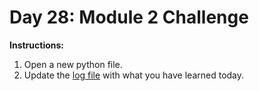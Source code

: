 # Day 28: Module 2 Challenge
**Instructions:** 
1. Open a new python file.
2. Update the [log file](../../log.md) with what you have learned today.
